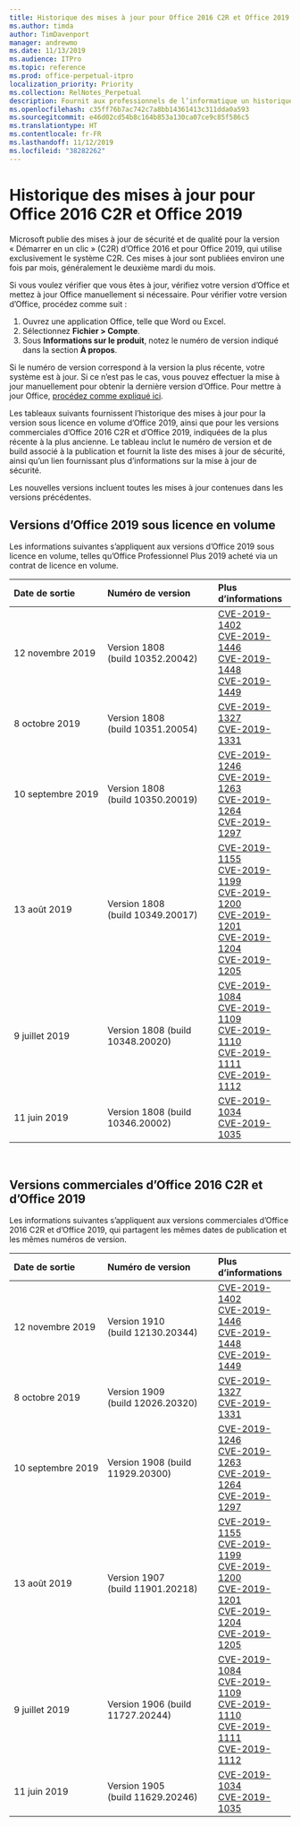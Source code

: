```yaml
---
title: Historique des mises à jour pour Office 2016 C2R et Office 2019
ms.author: timda
author: TimDavenport
manager: andrewmo
ms.date: 11/13/2019
ms.audience: ITPro
ms.topic: reference
ms.prod: office-perpetual-itpro
localization_priority: Priority
ms.collection: RelNotes_Perpetual
description: Fournit aux professionnels de l’informatique un historique des mises à jour pour les versions perpétuelles d’Office 2016 et 2019 qui utilisent la technologie « Démarrer en un clic » (C2R)
ms.openlocfilehash: c35ff76b7ac742c7a8bb14361413c311dda0a593
ms.sourcegitcommit: e46d02cd54b8c164b853a130ca07ce9c85f586c5
ms.translationtype: HT
ms.contentlocale: fr-FR
ms.lasthandoff: 11/12/2019
ms.locfileid: "38282262"
---
```

# <a name="update-history-for-office-2016-c2r-and-office-2019"></a>Historique des mises à jour pour Office 2016 C2R et Office 2019

Microsoft publie des mises à jour de sécurité et de qualité pour la version « Démarrer en un clic » (C2R) d’Office 2016 et pour Office 2019, qui utilise exclusivement le système C2R. Ces mises à jour sont publiées environ une fois par mois, généralement le deuxième mardi du mois.

Si vous voulez vérifier que vous êtes à jour, vérifiez votre version d’Office et mettez à jour Office manuellement si nécessaire. Pour vérifier votre version d’Office, procédez comme suit :

  1.    Ouvrez une application Office, telle que Word ou Excel.
  2.    Sélectionnez **Fichier > Compte**.
  3.    Sous **Informations sur le produit**, notez le numéro de version indiqué dans la section **À propos**.

Si le numéro de version correspond à la version la plus récente, votre système est à jour. Si ce n’est pas le cas, vous pouvez effectuer la mise à jour manuellement pour obtenir la dernière version d’Office. Pour mettre à jour Office, [procédez comme expliqué ici](https://support.office.com/article/2ab296f3-7f03-43a2-8e50-46de917611c5).


Les tableaux suivants fournissent l’historique des mises à jour pour la version sous licence en volume d’Office 2019, ainsi que pour les versions commerciales d’Office 2016 C2R et d’Office 2019, indiquées de la plus récente à la plus ancienne. Le tableau inclut le numéro de version et de build associé à la publication et fournit la liste des mises à jour de sécurité, ainsi qu’un lien fournissant plus d’informations sur la mise à jour de sécurité.

Les nouvelles versions incluent toutes les mises à jour contenues dans les versions précédentes.

## <a name="volume-licensed-versions-of-office-2019"></a>Versions d’Office 2019 sous licence en volume
Les informations suivantes s’appliquent aux versions d’Office 2019 sous licence en volume, telles qu’Office Professionnel Plus 2019 acheté via un contrat de licence en volume.

|**Date de sortie**|**Numéro de version**|**Plus d’informations**|
|:-----|:-----|:-----|
|12 novembre 2019   |Version 1808 (build 10352.20042)  |[CVE-2019-1402](https://portal.msrc.microsoft.com/fr-FR/security-guidance/advisory/CVE-2019-1402) <br/> [CVE-2019-1446](https://portal.msrc.microsoft.com/fr-FR/security-guidance/advisory/CVE-2019-1446) <br/> [CVE-2019-1448](https://portal.msrc.microsoft.com/fr-FR/security-guidance/advisory/CVE-2019-1448) <br/> [CVE-2019-1449](https://portal.msrc.microsoft.com/fr-FR/security-guidance/advisory/CVE-2019-1449) <br/>  |
|8 octobre 2019   |Version 1808 (build 10351.20054)  |[CVE-2019-1327](https://portal.msrc.microsoft.com/fr-FR/security-guidance/advisory/CVE-2019-1327) <br/> [CVE-2019-1331](https://portal.msrc.microsoft.com/fr-FR/security-guidance/advisory/CVE-2019-1331) <br/> |
|10 septembre 2019   |Version 1808 (build 10350.20019)  |[CVE-2019-1246](https://portal.msrc.microsoft.com/fr-FR/security-guidance/advisory/CVE-2019-1246) <br/> [CVE-2019-1263](https://portal.msrc.microsoft.com/fr-FR/security-guidance/advisory/CVE-2019-1263) <br/> [CVE-2019-1264](https://portal.msrc.microsoft.com/fr-FR/security-guidance/advisory/CVE-2019-1264) <br/> [CVE-2019-1297](https://portal.msrc.microsoft.com/fr-FR/security-guidance/advisory/CVE-2019-1297) <br/>  |
|13 août 2019   |Version 1808 (build 10349.20017)  |[CVE-2019-1155](https://portal.msrc.microsoft.com/fr-FR/security-guidance/advisory/CVE-2019-1155) <br/> [CVE-2019-1199](https://portal.msrc.microsoft.com/fr-FR/security-guidance/advisory/CVE-2019-1199) <br/> [CVE-2019-1200](https://portal.msrc.microsoft.com/fr-FR/security-guidance/advisory/CVE-2019-1200) <br/> [CVE-2019-1201](https://portal.msrc.microsoft.com/fr-FR/security-guidance/advisory/CVE-2019-1201) <br/> [CVE-2019-1204](https://portal.msrc.microsoft.com/fr-FR/security-guidance/advisory/CVE-2019-1204) <br/> [CVE-2019-1205](https://portal.msrc.microsoft.com/fr-FR/security-guidance/advisory/CVE-2019-1205) <br/>  |
|9 juillet 2019   |Version 1808 (build 10348.20020)  |[CVE-2019-1084](https://portal.msrc.microsoft.com/fr-FR/security-guidance/advisory/CVE-2019-1084) <br/> [CVE-2019-1109](https://portal.msrc.microsoft.com/fr-FR/security-guidance/advisory/CVE-2019-1109) <br/> [CVE-2019-1110](https://portal.msrc.microsoft.com/fr-FR/security-guidance/advisory/CVE-2019-1110) <br/> [CVE-2019-1111](https://portal.msrc.microsoft.com/fr-FR/security-guidance/advisory/CVE-2019-1111) <br/> [CVE-2019-1112](https://portal.msrc.microsoft.com/fr-FR/security-guidance/advisory/CVE-2019-1112) <br/>|
|11 juin 2019   |Version 1808 (build 10346.20002)  |[CVE-2019-1034](https://portal.msrc.microsoft.com/fr-FR/security-guidance/advisory/CVE-2019-1034) <br/> [CVE-2019-1035](https://portal.msrc.microsoft.com/fr-FR/security-guidance/advisory/CVE-2019-1035) <br/> |





<br/>

## <a name="retail-versions-of-office-2016-c2r-and-office-2019"></a>Versions commerciales d’Office 2016 C2R et d’Office 2019
Les informations suivantes s’appliquent aux versions commerciales d’Office 2016 C2R et d’Office 2019, qui partagent les mêmes dates de publication et les mêmes numéros de version.

|**Date de sortie**|**Numéro de version**|**Plus d’informations**|
|:-----|:-----|:-----|
|12 novembre 2019   |Version 1910 (build 12130.20344)  |[CVE-2019-1402](https://portal.msrc.microsoft.com/fr-FR/security-guidance/advisory/CVE-2019-1402) <br/> [CVE-2019-1446](https://portal.msrc.microsoft.com/fr-FR/security-guidance/advisory/CVE-2019-1446) <br/> [CVE-2019-1448](https://portal.msrc.microsoft.com/fr-FR/security-guidance/advisory/CVE-2019-1448) <br/> [CVE-2019-1449](https://portal.msrc.microsoft.com/fr-FR/security-guidance/advisory/CVE-2019-1449) <br/>  |
|8 octobre 2019   |Version 1909 (build 12026.20320)  |[CVE-2019-1327](https://portal.msrc.microsoft.com/fr-FR/security-guidance/advisory/CVE-2019-1327) <br/> [CVE-2019-1331](https://portal.msrc.microsoft.com/fr-FR/security-guidance/advisory/CVE-2019-1331) <br/> |
|10 septembre 2019   |Version 1908 (build 11929.20300)  |[CVE-2019-1246](https://portal.msrc.microsoft.com/fr-FR/security-guidance/advisory/CVE-2019-1246) <br/> [CVE-2019-1263](https://portal.msrc.microsoft.com/fr-FR/security-guidance/advisory/CVE-2019-1263) <br/> [CVE-2019-1264](https://portal.msrc.microsoft.com/fr-FR/security-guidance/advisory/CVE-2019-1264) <br/> [CVE-2019-1297](https://portal.msrc.microsoft.com/fr-FR/security-guidance/advisory/CVE-2019-1297) <br/>  |
|13 août 2019   |Version 1907 (build 11901.20218)  |[CVE-2019-1155](https://portal.msrc.microsoft.com/fr-FR/security-guidance/advisory/CVE-2019-1155) <br/> [CVE-2019-1199](https://portal.msrc.microsoft.com/fr-FR/security-guidance/advisory/CVE-2019-1199) <br/> [CVE-2019-1200](https://portal.msrc.microsoft.com/fr-FR/security-guidance/advisory/CVE-2019-1200) <br/> [CVE-2019-1201](https://portal.msrc.microsoft.com/fr-FR/security-guidance/advisory/CVE-2019-1201) <br/> [CVE-2019-1204](https://portal.msrc.microsoft.com/fr-FR/security-guidance/advisory/CVE-2019-1204) <br/> [CVE-2019-1205](https://portal.msrc.microsoft.com/fr-FR/security-guidance/advisory/CVE-2019-1205) <br/>  |
|9 juillet 2019   |Version 1906 (build 11727.20244)  |[CVE-2019-1084](https://portal.msrc.microsoft.com/fr-FR/security-guidance/advisory/CVE-2019-1084) <br/> [CVE-2019-1109](https://portal.msrc.microsoft.com/fr-FR/security-guidance/advisory/CVE-2019-1109) <br/> [CVE-2019-1110](https://portal.msrc.microsoft.com/fr-FR/security-guidance/advisory/CVE-2019-1110) <br/> [CVE-2019-1111](https://portal.msrc.microsoft.com/fr-FR/security-guidance/advisory/CVE-2019-1111) <br/> [CVE-2019-1112](https://portal.msrc.microsoft.com/fr-FR/security-guidance/advisory/CVE-2019-1112) <br/>|
|11 juin 2019   |Version 1905 (build 11629.20246)  |[CVE-2019-1034](https://portal.msrc.microsoft.com/fr-FR/security-guidance/advisory/CVE-2019-1034) <br/> [CVE-2019-1035](https://portal.msrc.microsoft.com/fr-FR/security-guidance/advisory/CVE-2019-1035) <br/> |





